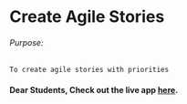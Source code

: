 # Create Agile Stories

###### Purpose:
    To create agile stories with priorities

#### Dear Students, Check out the live app [here](https://priyanka23-brs.github.io/Create-Agile-Stories/).
